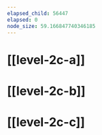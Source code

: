 ```yaml
---
elapsed_child: 56447
elapsed: 0
node_size: 59.166847740346185
---
```

# [[level-2c-a]]
# [[level-2c-b]]
# [[level-2c-c]]